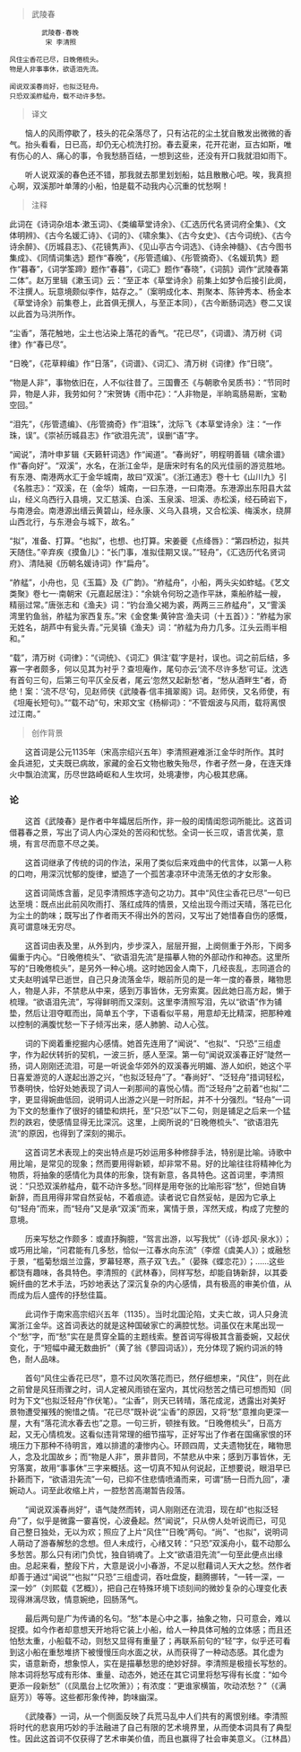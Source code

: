 > 武陵春

	        武陵春·春晚
	         宋 李清照

	风住尘香花已尽，日晚倦梳头。
	物是人非事事休，欲语泪先流。

	闻说双溪春尚好，也拟泛轻舟。
	只恐双溪舴艋舟，载不动许多愁。 


> 译文

　　恼人的风雨停歇了，枝头的花朵落尽了，只有沾花的尘土犹自散发出微微的香气。抬头看看，日已高，却仍无心梳洗打扮。春去夏来，花开花谢，亘古如斯，唯有伤心的人、痛心的事，令我愁肠百结，一想到这些，还没有开口我就泪如雨下。

　　听人说双溪的春色还不错，那我就去那里划划船，姑且散散心吧。唉，我真担心啊，双溪那叶单薄的小船，怕是载不动我内心沉重的忧愁啊！


> 注释

此词在《诗词杂俎本·漱玉词》、《类编草堂诗余》、《汇选历代名贤词府全集》、《文体明辨》、《古今名媛汇诗》、《词的》、《啸余集》、《古今女史》、《古今词统》、《古今诗余醉》、《历城县志》、《花镜隽声》、《见山亭古今词选》、《诗余神髓》、《古今图书集成》、《同情词集选》题作“春晚”，《彤管遗编》、《彤管摘奇》、《名媛玑隽》题作“暮春”，《词学筌蹄》题作“春暮”，《词汇》题作“春晓”，《词鹄》调作“武陵春第二体”。赵万里辑《漱玉词》云：“至正本《草堂诗余》前集上如梦令后接引此阕，不注撰人。玩意境颇似李作，姑存之。”（案明成化本、荆聚本、陈钟秀本、杨金本《草堂诗余》前集卷上，此首俱无撰人，与至正本同），《古今断肠词选》卷二又误以此首为马洪所作。

“尘香”，落花触地，尘土也沾染上落花的香气。“花已尽”，《词谱》、清万树《词律》作“春已尽”。

“日晚”，《花草粹编》作“日落”，《词谱》、《词汇》、清万树《词律》作“日晓”。

“物是人非”，事物依旧在，人不似往昔了。三国曹丕《与朝歌令吴质书》：“节同时异，物是人非，我劳如何？”宋贺铸《雨中花》：“人非物是，半晌鸾肠易断，宝勒空回。”

“泪先”，《彤管遗编》、《彤管摘奇》作“泪珠”，沈际飞《本草堂诗余》注：“一作珠，误”。《崇祯历城县志》作“欲泪先流”，误删“语”字。

“闻说”，清叶申芗辑《天籁轩词选》作“闻道”。“春尚好”，明程明善辑《啸余谱》作“春向好”。“双溪”，水名，在浙江金华，是唐宋时有名的风光佳丽的游览胜地。有东港、南港两水汇于金华城南，故曰“双溪”。《浙江通志》卷十七《山川九》引《名胜志》：“双溪，在（金华）城南，一曰东港，一曰南港。东港源出东阳县大盆山，经义乌西行入县境，又汇慈溪、白溪、玉泉溪、坦溪、赤松溪，经石碕岩下，与南港会。南港源出缙云黄碧山，经永康、义乌入县境，又合松溪、梅溪水，绕屏山西北行，与东港会与城下，故名。”

“拟”，准备、打算。“也拟”，也想、也打算。宋姜夔《点绛唇》：“第四桥边，拟共天随住。”辛弃疾《摸鱼儿》：“长门事，准拟佳期又误。”“轻舟”，《汇选历代名贤词府》、清陆昶《历朝名媛诗词》作“扁舟”。

“舴艋”，小舟也，见《玉篇》及《广韵》。“舴艋舟”，小船，两头尖如蚱蜢。《艺文类聚》卷七一·南朝宋《元嘉起居注》：“余姚令何玢之造作平牀，乘船舴艋一艘，精丽过常。”唐张志和《渔夫》词：“钓台渔父褐为裘，两两三三舴艋舟”，又“霅溪湾里钓鱼翁，舴艋为家西复东。”宋《金奁集·黄钟宫·渔夫词（十五首）》：“舴艋为家无姓名，胡芦中有瓮头青。”元吴镇《渔夫》词：“舴艋为舟力几多。江头云雨半相和。”

“载”，清万树《词律》：“《词统》、《词汇》俱注‘载’字是衬，误也。词之前后结，多寡一字者颇多，何以见其为衬乎？查坦庵作，尾句亦云‘流不尽许多愁’可证。沈选有首句三句，后第三句平仄全反者，尾云‘忽然又起新愁’者，“愁从酒畔生”者，奇绝！案：‘流不尽’句，见赵师侠《武陵春·信丰揖翠阁》词。赵师侠，又名师使，有《坦庵长短句》。”“载不动”句，宋郑文宝《杨柳词》：“不管烟波与风雨，载将离恨过江南。”


> 创作背景

　　这首词是公元1135年（宋高宗绍兴五年）李清照避难浙江金华时所作。其时金兵进犯，丈夫既已病故，家藏的金石文物也散失殆尽，作者孑然一身，在连天烽火中飘泊流寓，历尽世路崎岖和人生坎坷，处境凄惨，内心极其悲痛。 


### 论 

　　这首《武陵春》是作者中年孀居后所作，非一般的闺情闺怨词所能比。这首词借暮春之景，写出了词人内心深处的苦闷和忧愁。全词一长三叹，语言优美，意境，有言尽而意不尽之美。 　

　　这首词继承了传统的词的作法，采用了类似后来戏曲中的代言体，以第一人称的口吻，用深沉忧郁的旋律，塑造了一个孤苦凄凉环中流荡无依的才女形象。　

　　这首词简炼含蓄，足见李清照炼字造句之功力。其中“风住尘香花已尽”一句已达至境：既点出此前风吹雨打、落红成阵的情景，又绘出现今雨过天晴，落花已化为尘土的韵味；既写出了作者雨天不得出外的苦闷，又写出了她惜春自伤的感慨，真可谓意味无穷尽。 　

　　这首词由表及里，从外到内，步步深入，层层开掘，上阕侧重于外形，下阕多偏重于内心。“日晚倦梳头”、“欲语泪先流”是描摹人物的外部动作和神态。这里所写的“日晚倦梳头”，是另外一种心境。这时她因金人南下，几经丧乱，志同道合的丈夫赵明诚早已逝世，自己只身流落金华，眼前所见的是一年一度的春景，睹物思人，物是人非，不禁悲从中来，感到万事皆休，无穷索寞。因此她日高方起，懒于梳理。“欲语泪先流”，写得鲜明而又深刻。这里李清照写泪，先以“欲语”作为铺垫，然后让泪夺眶而出，简单五个字，下语看似平易，用意却无比精深，把那种难以控制的满腹忧愁一下子倾泻出来，感人肺腑、动人心弦。　

　　词的下阕着重挖掘内心感情。她首先连用了“闻说”、“也拟”、“只恐”三组虚字，作为起伏转折的契机，一波三折，感人至深。第一句“闻说双溪春正好”陡然一扬，词人刚刚还流泪，可是一听说金华郊外的双溪春光明媚、游人如织，她这个平日喜爱游览的人遂起出游之兴，“也拟泛轻舟”了。“春尚好”、“泛轻舟”措词轻松，节奏明快，恰好处她表现了词人一刹那间的喜悦心情。而“泛轻舟”之前着“也拟”二字，更显得婉曲低回，说明词人出游之兴是一时所起，并不十分强烈。“轻舟”一词为下文的愁重作了很好的铺垫和烘托，至“只恐”以下二句，则是铺足之后来一个猛烈的跌宕，使感情显得无比深沉。这里，上阕所说的“日晚倦梳头”、“欲语泪先流”的原因，也得到了深刻的揭示。　

　　这首词艺术表现上的突出特点是巧妙运用多种修辞手法，特别是比喻。诗歌中用比喻，是常见的现象；然而要用得新颖，却非常不易。好的比喻往往将精神化为物质，将抽象的感情化为具体的形象，饶有新意，各具特色。这首词里，李清照说：“只恐双溪舴艋舟，载不动许多愁。”同样是用夸张的比喻形容“愁”，但她自铸新辞，而且用得非常自然妥帖，不着痕迹。读者说它自然妥帖，是因为它承上句“轻舟”而来，而“轻舟”又是承“双溪”而来，寓情于景，浑然天成，构成了完整的意境。


　　历来写愁之作颇多：或直抒胸臆，“驾言出游，以写我忧”（《诗·邶风·泉水》）；或巧用比喻，“问君能有几多愁，恰似一江春水向东流”（李煜《虞美人》）；或融愁于景，“槛菊愁烟兰泣露，罗幕轻寒，燕子双飞去。”（晏殊《蝶恋花》）；……这些都饶有趣味，各具特色。李清照的《武林春》，同样写愁，却能自铸新辞，以其委婉纤曲的艺术手法，巧妙地表达了深沉复杂的内心感情，具有极高的审美价值，从而成为后人盛传的抒愁佳篇。

　　此词作于南宋高宗绍兴五年（1135）。当时北国沦陷，丈夫亡故，词人只身流寓浙江金华。这首词表达的就是这种国破家亡的满腔忧愁。词虽仅在末尾出现一个“愁”字，而“愁”实在是贯穿全篇的主题线索。整首词写得极其含蓄委婉，又起伏变化，于“短幅中藏无数曲折”（黄了翁《蓼园词话》），充分体现了婉约词派的特色，耐人品味。

　　首句“风住尘香花已尽”，意不过风吹落花而已，然仔细想来，“风住”，则在此之前曾是风狂雨骤之时，词人定被风雨锁在室内，其忧闷愁苦之情已可想而知（同时为下文“也拟泛轻舟”作伏笔）。“尘香”，则天已转晴，落花成泥，透露出对美好景物遭受摧残的惋惜之情。“花已尽”既补说“尘香”的原因，又将“愁”意推向更深一屋，大有“落花流水春去也”之意。一句三折，顿挫有致。“日晚倦梳头”，日高方起，又无心情梳发。这看似违背常理的细节描写，正好写出了作者在国痛家恨的环境压力下那种不待明言，难以排遣的凄惨内心。环顾四周，丈夫遗物犹在，睹物思人，念及北国故乡；而“物是人非”，景非昔同，不禁悲从中来；感到万事皆休，无穷落寞，故用“事事休”三字来概括。这一切真不知从何说起，正想要说，眼泪早已扑籁而下，“欲语泪先流”一句，已抑不住悲情喷涌而来，可谓“肠一日而九回”，凄婉动人。词至此收缩上片，一腔愁苦高潮暂告段落。

　　“闻说双溪春尚好”，语气陡然而转，词人刚刚还在流泪，现在却“也拟泛轻舟”了，似乎是微露一霎喜悦，心波叠起。然“闻说”，只从傍人处听说而已，可见自己整日独处，无以为欢；照应了上片“风住”“日晚”两句。“尚”、“也拟”，说明词人萌动了游春解愁的念想。但人未成行，心绪又转：“只恐”双溪舟小，载不动那么多愁苦。那么只有闭门负忧，独自销魂了。上文“欲语泪先流”一句至此便点出缘由。总起来看，整段下片，大意是说小小春游，不足以慰藉词人天大之愁。然作者却善于通过“闻说”“也拟”“只恐”三组虚词，吞吐盘旋，翻腾挪转，“一转一深，一深一妙”（刘熙载《艺概》），把自己在特殊环境下顷刻间的微妙复杂的心理变化表现得淋漓尽致，情意婉绝，回肠荡气。

　　最后两句是广为传诵的名句。“愁”本是心中之事，抽象之物，只可意会，难以捉摸。如今作者却意想天开地将它装上小船，给人一种具体可触的立体感；而且还怕愁太重，小船载不动，则愁又显得有重量了；再联系前句的“轻”字，似乎还可看到这小船在重愁堆挤下被慢慢压向水面之状，从而获得了一种动态感。其化虚为实，语意新奇，想象惊人，实在是描摹愁思的绝妙好辞。李清照是极擅长写愁的。除本词将愁写成有形体、重量、动态外，她还在其它词里将愁写得有长度：“如今更添一段新愁”（《凤凰台上忆吹箫》）；有浓度：“更谁家横笛，吹动浓愁？”（《满庭芳》）等等。这些都形象传神，韵味幽深。

　　《武陵春》一词，从一个侧面反映了兵荒马乱中人们共有的离恨别绪。李清照将时代的悲哀用巧妙的手法融进了自己有限的艺术境界里，从而使本词具有了典型性。因此这首词不仅获得了艺术审美价值，而且也赢得了社会审美意义。（江林昌）